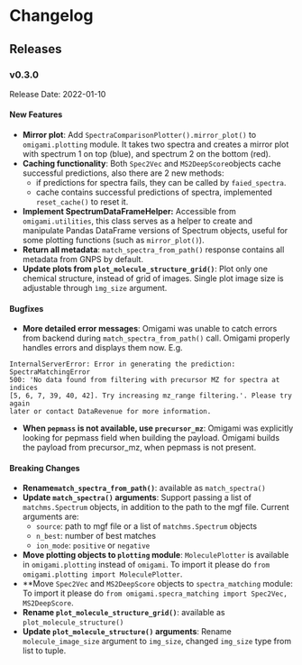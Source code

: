 # Changelog

## Releases

### v0.3.0

Release Date: 2022-01-10

#### New Features
- **Mirror plot**: Add `SpectraComparisonPlotter().mirror_plot()` to 
`omigami.plotting` module. It takes two spectra and  creates a mirror plot with 
spectrum 1 on top (blue), and spectrum 2 on the bottom (red).
- **Caching functionality**: Both `Spec2Vec` and `MS2DeepScore`objects cache 
successful predictions, also there are 2 new methods:
  - if predictions for spectra fails, they can be called by `faied_spectra`.
  - cache contains successful predictions of spectra, implemented `reset_cache()`
    to reset it.
- **Implement SpectrumDataFrameHelper:** Accessible from `omigami.utilities`, 
this class serves as a helper to create and manipulate Pandas DataFrame versions 
of Spectrum objects, useful for some plotting functions (such as `mirror_plot()`).
- **Return all metadata**: `match_spectra_from_path()` response contains all 
metadata from GNPS by default.
- **Update plots from `plot_molecule_structure_grid()`**: Plot only one chemical 
structure, instead of grid of images. Single plot image size is adjustable through
`ìmg_size` argument. 

#### Bugfixes
- **More detailed error messages**: Omigami was unable to catch errors from 
backend during `match_spectra_from_path()` call. Omigami properly handles errors 
and displays them now. E.g.
```
InternalServerError: Error in generating the prediction: SpectraMatchingError
500: 'No data found from filtering with precursor MZ for spectra at indices 
[5, 6, 7, 39, 40, 42]. Try increasing mz_range filtering.'. Please try again
later or contact DataRevenue for more information.
```
- **When `pepmass` is not available, use `precursor_mz`**: Omigami was 
explicitly looking for pepmass field when building the payload. Omigami builds 
the payload from precursor_mz, when pepmass is not present.

#### Breaking Changes
- **Rename`match_spectra_from_path()`**: available as `match_spectra()`
- **Update `match_spectra()` arguments**: Support passing a list of 
`matchms.Spectrum` objects, in addition to the path to the mgf file. Current 
arguments are:
  - `source`: path to mgf file or a list of `matchms.Spectrum` objects
  - `n_best`: number of best matches
  - `ion_mode`: `positive` or `negative`
- **Move plotting objects to `plotting` module**: `MoleculePlotter` is available
in `omigami.plotting` instead of `omigami`. To import it please do 
`from omigami.plotting import MoleculePlotter`.
- **Move `Spec2Vec` and `MS2DeepScore` objects to `spectra_matching` module: To 
import it please do `from omigami.specra_matching import Spec2Vec, MS2DeepScore`.
- **Rename `plot_molecule_structure_grid()`**: available as `plot_molecule_structure()`
- **Update `plot_molecule_structure()` arguments**: Rename `molecule_image_size` 
argument to `img_size`, changed `img_size` type from list to tuple.